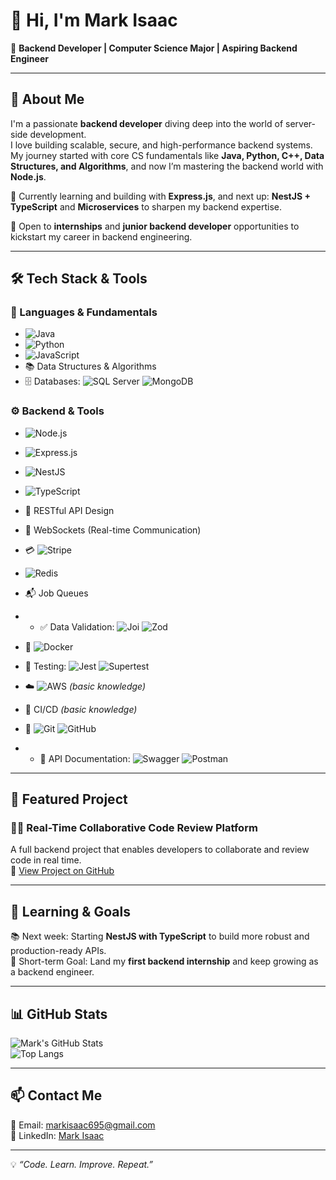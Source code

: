 # 👋 Hi, I'm Mark Isaac  

🎯 **Backend Developer | Computer Science Major | Aspiring Backend Engineer**

---

## 🧠 About Me  
I'm a passionate **backend developer** diving deep into the world of server-side development.  
I love building scalable, secure, and high-performance backend systems. My journey started with core CS fundamentals like **Java, Python, C++, Data Structures, and Algorithms**, and now I’m mastering the backend world with **Node.js**.

🌱 Currently learning and building with **Express.js**, and next up: **NestJS + TypeScript** and **Microservices** to sharpen my backend expertise.

💼 Open to **internships** and **junior backend developer** opportunities to kickstart my career in backend engineering.

---

## 🛠️ Tech Stack & Tools  

### 🧰 Languages & Fundamentals  
- ![Java](https://img.shields.io/badge/Java-007396?logo=java&logoColor=white)  
- ![Python](https://img.shields.io/badge/Python-3776AB?logo=python&logoColor=white)  
- ![JavaScript](https://img.shields.io/badge/JavaScript-F7DF1E?logo=javascript&logoColor=black)  
- 📚 Data Structures & Algorithms  
- 🗄️ Databases: ![SQL Server](https://img.shields.io/badge/SQL%20Server-CC2927?logo=microsoft-sql-server&logoColor=white) ![MongoDB](https://img.shields.io/badge/MongoDB-47A248?logo=mongodb&logoColor=white)

### ⚙️ Backend & Tools  
- ![Node.js](https://img.shields.io/badge/Node.js-339933?logo=node.js&logoColor=white)  
- ![Express.js](https://img.shields.io/badge/Express.js-000000?logo=express&logoColor=white)  
- ![NestJS](https://img.shields.io/badge/NestJS-E0234E?logo=nestjs&logoColor=white)  
- ![TypeScript](https://img.shields.io/badge/TypeScript-3178C6?logo=typescript&logoColor=white)  
- 🔗 RESTful API Design  
- 📡 WebSockets (Real-time Communication)  
- 💳 ![Stripe](https://img.shields.io/badge/Stripe-626CD9?logo=stripe&logoColor=white)  
- ![Redis](https://img.shields.io/badge/Redis-DC382D?logo=redis&logoColor=white)  
- 📬 Job Queues
- - ✅ Data Validation: ![Joi](https://img.shields.io/badge/Joi-4A90E2?logo=javascript&logoColor=white) ![Zod](https://img.shields.io/badge/Zod-3066BE?logo=typescript&logoColor=white)

- 🐳 ![Docker](https://img.shields.io/badge/Docker-2496ED?logo=docker&logoColor=white)  
- 🧪 Testing: ![Jest](https://img.shields.io/badge/Jest-C21325?logo=jest&logoColor=white) ![Supertest](https://img.shields.io/badge/Supertest-2F4F4F?logo=javascript&logoColor=white)  
- ☁️ ![AWS](https://img.shields.io/badge/AWS-232F3E?logo=amazon-aws&logoColor=white) *(basic knowledge)*  
- 🔄 CI/CD *(basic knowledge)*  
- 🧰 ![Git](https://img.shields.io/badge/Git-F05032?logo=git&logoColor=white) ![GitHub](https://img.shields.io/badge/GitHub-181717?logo=github&logoColor=white)
- - 📑 API Documentation: ![Swagger](https://img.shields.io/badge/Swagger-85EA2D?logo=swagger&logoColor=black) ![Postman](https://img.shields.io/badge/Postman-FF6C37?logo=postman&logoColor=white)


---

## 🚀 Featured Project  

### 🧑‍💻 Real-Time Collaborative Code Review Platform  
A full backend project that enables developers to collaborate and review code in real time.  
🔗 [View Project on GitHub](https://github.com/markisaac1812/-Real-Time-Collaborative-Code-Review-Platform)

---

## 🎯 Learning & Goals  
📚 Next week: Starting **NestJS with TypeScript** to build more robust and production-ready APIs.  
🎯 Short-term Goal: Land my **first backend internship** and keep growing as a backend engineer.

---

## 📊 GitHub Stats  

![Mark's GitHub Stats](https://github-readme-stats.vercel.app/api?username=markisaac1812&show_icons=true&theme=tokyonight)  
![Top Langs](https://github-readme-stats.vercel.app/api/top-langs/?username=markisaac1812&layout=compact&theme=tokyonight)

---

## 📫 Contact Me  

📧 Email: [markisaac695@gmail.com](mailto:markisaac695@gmail.com)  
💼 LinkedIn: [Mark Isaac](https://www.linkedin.com/in/mark-isaac)

---

💡 *“Code. Learn. Improve. Repeat.”*  
